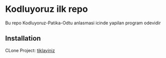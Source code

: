 <h1>Kodluyoruz ilk repo</h1>
<p1>Bu repo Kodluyoruz-Patika-Odtu anlasmasi icinde yapilan program odevidir</p1>
<h2>Installation</h2>
<p2> CLone Project:</p2>
<a href="https://github.com/azervalizada/kodluyoruzrepo"> tiklayiniz</a>

